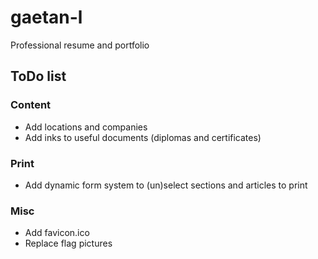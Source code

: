 # gaetan-l

Professional resume and portfolio

## ToDo list

### Content
- Add locations and companies
- Add inks to useful documents (diplomas and certificates)

### Print
- Add dynamic form system to (un)select sections and articles to print

### Misc
- Add favicon.ico
- Replace flag pictures
